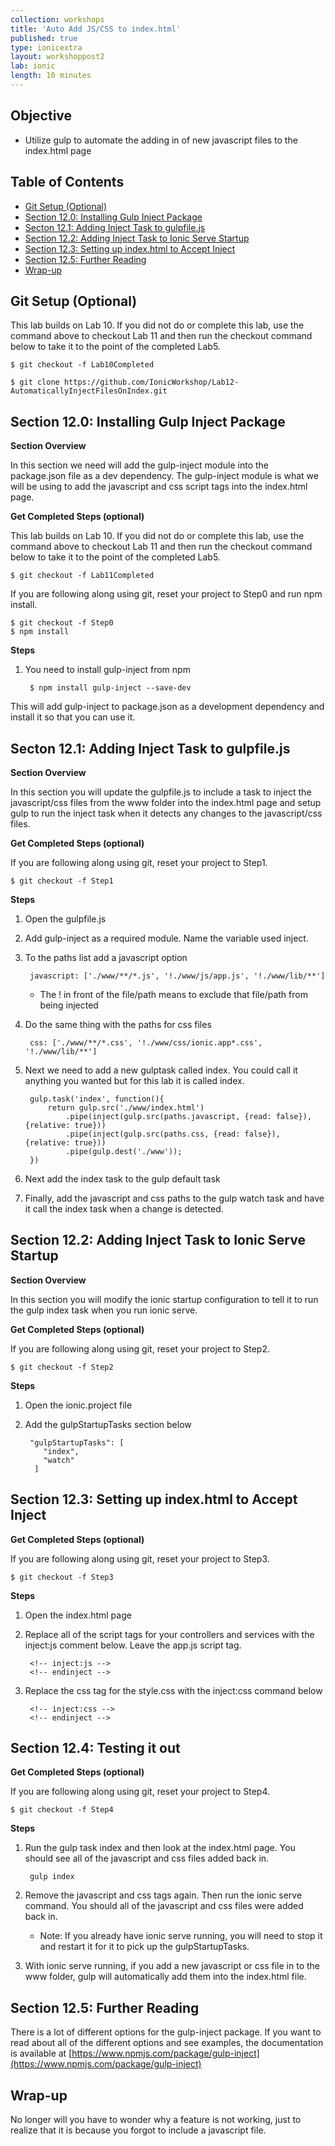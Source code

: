 ```yaml
---
collection: workshops
title: 'Auto Add JS/CSS to index.html'
published: true
type: ionicextra
layout: workshoppost2
lab: ionic
length: 10 minutes
---
```




## Objective

* Utilize gulp to automate the adding in of new javascript files to the index.html page

<!-- START doctoc generated TOC please keep comment here to allow auto update -->
<!-- DON'T EDIT THIS SECTION, INSTEAD RE-RUN doctoc TO UPDATE -->
<h2>Table of Contents</h2>

- [Git Setup (Optional)](#git-setup-optional)
- [Section 12.0: Installing Gulp Inject Package](#section-120-installing-gulp-inject-package)
- [Secton 12.1: Adding Inject Task to gulpfile.js](#secton-121-adding-inject-task-to-gulpfilejs)
- [Section 12.2: Adding Inject Task to Ionic Serve Startup](#section-122-adding-inject-task-to-ionic-serve-startup)
- [Section 12.3: Setting up index.html to Accept Inject](#section-123-setting-up-indexhtml-to-accept-inject)
- [Section 12.5: Further Reading](#section-125-further-reading)
- [Wrap-up](#wrap-up)

<!-- END doctoc generated TOC please keep comment here to allow auto update -->

## Git Setup (Optional)

This lab builds on Lab 10.  If you did not do or complete this lab, use the command above to checkout Lab 11 and then run the checkout command below to take it to the point of the completed Lab5.

    $ git checkout -f Lab10Completed

    $ git clone https://github.com/IonicWorkshop/Lab12-AutomaticallyInjectFilesOnIndex.git


## Section 12.0: Installing Gulp Inject Package

**Section Overview**

In this section we need will add the gulp-inject module into the package.json file as a dev dependency.  The gulp-inject module is what we will be using to add the javascript and css script tags into the index.html page.

**Get Completed Steps (optional)**

This lab builds on Lab 10.  If you did not do or complete this lab, use the command above to checkout Lab 11 and then run the checkout command below to take it to the point of the completed Lab5.

    $ git checkout -f Lab11Completed

If you are following along using git, reset your project to Step0 and run npm install.

    $ git checkout -f Step0
    $ npm install

**Steps**

1. You need to install gulp-inject from npm

        $ npm install gulp-inject --save-dev
    
This will add gulp-inject to package.json as a development dependency and install it so that you can use it.

## Secton 12.1: Adding Inject Task to gulpfile.js
 
**Section Overview**

In this section you will update the gulpfile.js to include a task to inject the javascript/css files from the www folder into the index.html page and setup gulp to run the inject task when it detects any changes to the javascript/css files.

**Get Completed Steps (optional)**

If you are following along using git, reset your project to Step1. 

    $ git checkout -f Step1

**Steps**

1. Open the gulpfile.js
1. Add gulp-inject as a required module.  Name the variable used inject.  
1. To the paths list add a javascript option

        javascript: ['./www/**/*.js', '!./www/js/app.js', '!./www/lib/**']
        
    * The ! in front of the file/path means to exclude that file/path from being injected
1. Do the same thing with the paths for css files
        
        css: ['./www/**/*.css', '!./www/css/ionic.app*.css', '!./www/lib/**']

1. Next we need to add a new gulptask called index.  You could call it anything you wanted but for this lab it is called index.

        gulp.task('index', function(){
            return gulp.src('./www/index.html')
                .pipe(inject(gulp.src(paths.javascript, {read: false}), {relative: true}))
                .pipe(inject(gulp.src(paths.css, {read: false}), {relative: true}))
                .pipe(gulp.dest('./www'));
        })

1. Next add the index task to the gulp default task
1. Finally, add the javascript and css paths to the gulp watch task and have it call the index task when a change is detected.


## Section 12.2: Adding Inject Task to Ionic Serve Startup

**Section Overview**

In this section you will modify the ionic startup configuration to tell it to run the gulp index task when you run ionic serve.

**Get Completed Steps (optional)**

If you are following along using git, reset your project to Step2.

    $ git checkout -f Step2

**Steps**

1. Open the ionic.project file
2.  Add the gulpStartupTasks section below

         "gulpStartupTasks": [
            "index",
            "watch"
          ]

## Section 12.3: Setting up index.html to Accept Inject

**Get Completed Steps (optional)**

If you are following along using git, reset your project to Step3.

    $ git checkout -f Step3

**Steps**

1. Open the index.html page
1. Replace all of the script tags for your controllers and services with the inject:js comment below.  Leave the app.js script tag.

        <!-- inject:js -->
        <!-- endinject -->

1. Replace the css tag for the style.css with the inject:css command below
        
        <!-- inject:css -->
        <!-- endinject -->
    
## Section 12.4: Testing it out

**Get Completed Steps (optional)**

If you are following along using git, reset your project to Step4.

    $ git checkout -f Step4

**Steps**

1. Run the gulp task index and then look at the index.html page.  You should see all of the javascript and css files added back in.

        gulp index
    
1. Remove the javascript and css tags again.  Then run the ionic serve command.  You should all of the javascript and css files were added back in.
    * Note: If you already have ionic serve running, you will need to stop it and restart it for it to pick up the gulpStartupTasks.
1. With ionic serve running, if you add a new javascript or css file in to the www folder, gulp will automatically add them into the index.html file.

## Section 12.5: Further Reading

There is a lot of different options for the gulp-inject package.  If you want to read about all of the different options and see examples, the documentation is available at [https://www.npmjs.com/package/gulp-inject](https://www.npmjs.com/package/gulp-inject)

## Wrap-up

No longer will you have to wonder why a feature is not working, just to realize that it is because you forgot to include a javascript file.
